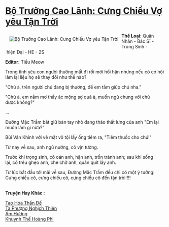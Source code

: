 <a href="https://utruyen.com/bo-truong-cao-lanh-cung-chieu-vo-yeu-tan-troi/19070/" title="Bộ Trưởng Cao Lãnh: Cưng Chiều Vợ yêu Tận Trời"><h1>Bộ Trưởng Cao Lãnh: Cưng Chiều Vợ yêu Tận Trời</h1></a><div style="display:table"><img align="right" style="float: left; padding: 10px;" src="https://utruyen.com/images/story/200x260/bo-truong-cao-lanh-cung-chieu-vo-yeu-tan-troi.jpg" alt="Bộ Trưởng Cao Lãnh: Cưng Chiều Vợ yêu Tận Trời"><b>Thể Loại:</b> Quân Nhân - Bác Sĩ - Trùng Sinh - hiện Đại - HE - 2S<p></p><b>Editor:</b> Tiểu Meow<p></p>Trong tình yêu con người thường mất đi rồi mới hối hận nhưng nếu có cơ hội làm lại liệu họ sẽ thay đổi như thế nào?<p></p>"Chú à, trên người chú đang bị thương, để em tắm giúp chú nha."<p></p>"Chú à, em nằm mơ thấy ác mộng sợ quá à, muốn ngủ chung với chú được không?"<p></p>...<p></p>Đường Mặc Trầm bắt giữ bàn tay nhỏ đang tháo thắt lưng của anh "Em lại muốn làm gì nữa?"<p></p>Bùi Vân Khinh với vẻ mặt vô tội lấy ống tiêm ra, "Tiêm thuốc cho chú!" <p></p>Từ nay về sau, anh ngủ nướng, cô vịn tường.<p></p>Trước khi trọng sinh, cô oán anh, hận anh, trốn tránh anh; sau khi sống lại, cô trêu ghẹo anh, che chở anh, quấn quít lấy anh.<p></p>Từ lúc bắt đầu tới mãi về sau, Đường Mặc Trầm đều chỉ có một ý tưởng: Cưng chiều cô, cưng chiều cô, cưng chiều cô đến tận trời!!!!</div><p><br><b>Truyện Hay Khác :</b></p><a href="https://utruyen.com/tao-hoa-than-de/16835/" alt="Tạo Hóa Thần Đế">Tạo Hóa Thần Đế</a><br/><a href="https://github.com/quanluxury/ngontinhhot/tree/master/truyenhay/16727/" alt="Tà Phượng Nghịch Thiên">Tà Phượng Nghịch Thiên</a><br/><a href="https://github.com/quanluxury/ngontinhhot/tree/master/truyenhay/17509/" alt="Ám Hương">Ám Hương</a><br/><a href="https://github.com/quanluxury/ngontinhhot/tree/master/truyenhay/20267/" alt="Khuynh Thế Hoàng Phi">Khuynh Thế Hoàng Phi</a><br/>